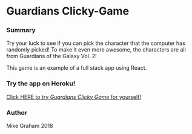 # Guardians Clicky-Game

### Summary
Try your luck to see if you can pick the character that the computer has randomly picked! To make it even more awesome, the characters are all from Guardians of the Galaxy Vol. 2!

This game is an example of a full stack app using React.

### Try the app on Heroku!
[Click HERE to try *Guardians Clicky Game* for yourself!](https://guardians-clicky-game.herokuapp.com/)

### Author
Mike Graham 2018
